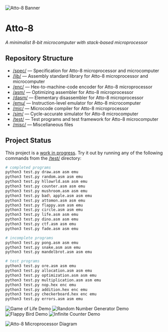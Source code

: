 ![Atto-8 Banner](misc/assets/banner.png)

# Atto-8

_A minimalist 8-bit microcomputer with stack-based microprocessor_

## Repository Structure

- [/spec/](spec/) &mdash; Specification for Atto-8 microprocessor and microcomputer
- [/lib/](lib/) &mdash; Assembly standard library for Atto-8 microprocessor and microcomputer
- [/enc/](enc/) &mdash; Hex-to-machine-code encoder for Atto-8 microprocessor
- [/asm/](asm/) &mdash; Optimizing assembler for Atto-8 microprocessor
- [/dasm/](dasm/) &mdash; Elementary disassembler for Atto-8 microprocessor
- [/emu/](emu/) &mdash; Instruction-level emulator for Atto-8 microcomputer
- [/mic/](mic/) &mdash; Microcode compiler for Atto-8 microprocessor
- [/sim/](sim/) &mdash; Cycle-accurate simulator for Atto-8 microcomputer
- [/test/](test/) &mdash; Test programs and test framework for Atto-8 microcomputer
- [/misc/](misc/) &mdash; Miscellaneous files

## Project Status

This project is a [work in progress](TODO.md). Try it out by running any of the following commands from the [/test/](test/) directory:

```bash
# completed programs
python3 test.py draw.asm asm emu
python3 test.py random.asm asm emu
python3 test.py hllowrld.asm asm emu
python3 test.py counter.asm asm emu
python3 test.py mushroom.asm asm emu
python3 test.py bad\ apple.asm asm emu
python3 test.py attomon.asm asm emu
python3 test.py flappy.asm asm emu
python3 test.py circle.asm asm emu
python3 test.py life.asm asm emu
python3 test.py dino.asm asm emu
python3 test.py ctf.asm asm emu
python3 test.py fade.asm asm emu

# incomplete programs
python3 test.py pong.asm asm emu
python3 test.py snake.asm asm emu
python3 test.py mandelbrot.asm asm emu

# test programs
python3 test.py ore.asm asm emu
python3 test.py allocation.asm asm emu
python3 test.py optimization.asm asm emu
python3 test.py multiplication.asm asm emu
python3 test.py nop.hex enc emu
python3 test.py addition.hex enc emu
python3 test.py checkerboard.hex enc emu
python3 test.py errors.asm asm emu
```

![Game of Life Demo](misc/assets/life.gif) ![Random Number Generator Demo](misc/assets/random.gif) ![Flappy Bird Demo](misc/assets/flappy.gif) ![Infinite Counter Demo](misc/assets/counter.gif)

![Atto-8 Microprocessor Diagram](misc/assets/microprocessor.png)
